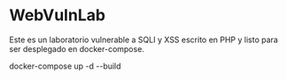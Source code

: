 # WebVulnLab
Este es un laboratorio vulnerable a SQLI y XSS escrito en PHP y listo para ser desplegado en docker-compose.

docker-compose up -d --build
